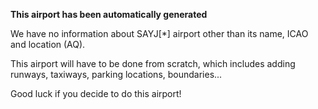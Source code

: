 **This airport has been automatically generated**

We have no information about SAYJ[*] airport other than its name, ICAO and location (AQ).

This airport will have to be done from scratch, which includes adding runways, taxiways, parking locations, boundaries...

Good luck if you decide to do this airport!